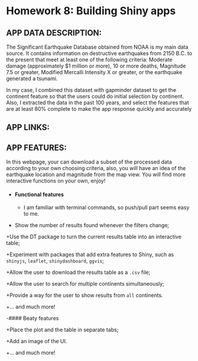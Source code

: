 # Homework 8: Building Shiny apps


## APP DATA DESCRIPTION:

The Significant Earthquake Database obtained from NOAA is my main data source. It contains information on destructive earthquakes 
		from 2150 B.C. to the present that meet at least one of the following criteria: Moderate 
		damage (approximately $1 million or more), 10 or more deaths, Magnitude 7.5 or greater, 
		Modified Mercalli Intensity X or greater, or the earthquake generated a tsunami.

In my case, I combined this dataset with gapminder dataset to get the continent feature 
		so that the users could do initial selection by continent. Also, I extracted the data in 
					the past 100 years, and select the features that are at least 80% complete to make the app response quickly and accurately
					
					
					
## APP LINKS:


## APP FEATURES:

In this webpage, your can download a subset of the processed data according to your own choosing criteria, also, you will have an idea of the earthquake location and magnitude from the map view. You will find more interactive functions on your own, enjoy!
					
- #### Functional features

    * I am familiar with terminal commands, so push/pull part seems easy to me. 

+ Show the number of results found whenever the filters change;

+Use the DT package to turn the current results table into an interactive table;

+Experiment with packages that add extra features to Shiny, such as `shinyjs`, `leaflet`, `shinydashboard`, `ggvis`;

+Allow the user to download the results table as a `.csv` file;

+Allow the user to search for multiple continents simultaneously;

+Provide a way for the user to show results from `all` continents.

+... and much more!

-#### Beaty features

+Place the plot and the table in separate tabs;

+Add an image of the UI.

+... and much more!
